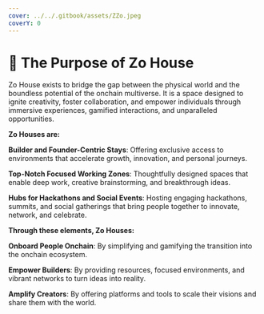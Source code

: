 ```yaml
---
cover: ../../.gitbook/assets/ZZo.jpeg
coverY: 0
---
```


# 🎯 The Purpose of Zo House

Zo House exists to bridge the gap between the physical world and the boundless potential of the onchain multiverse. It is a space designed to ignite creativity, foster collaboration, and empower individuals through immersive experiences, gamified interactions, and unparalleled opportunities.

**Zo Houses are:**

**Builder and Founder-Centric Stays**: Offering exclusive access to environments that accelerate growth, innovation, and personal journeys.

**Top-Notch Focused Working Zones**: Thoughtfully designed spaces that enable deep work, creative brainstorming, and breakthrough ideas.

**Hubs for Hackathons and Social Events**: Hosting engaging hackathons, summits, and social gatherings that bring people together to innovate, network, and celebrate.

**Through these elements, Zo Houses:**

**Onboard People Onchain**: By simplifying and gamifying the transition into the onchain ecosystem.

**Empower Builders**: By providing resources, focused environments, and vibrant networks to turn ideas into reality.

**Amplify Creators**: By offering platforms and tools to scale their visions and share them with the world.
